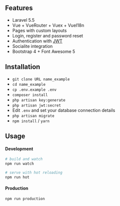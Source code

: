 ## Features

- Laravel 5.5 
- Vue + VueRouter + Vuex + VueI18n
- Pages with custom layouts 
- Login, register and password reset
- Authentication with [JWT](https://github.com/tymondesigns/jwt-auth)
- Socialite integration
- Bootstrap 4 + Font Awesome 5

## Installation

- `git clone URL name_example`
- `cd name_example`
- `cp .env.example .env`
- `composer install`
- `php artisan key:generate`
- `php artisan jwt:secret`
- Edit `.env` and set your database connection details
- `php artisan migrate`
- `npm install` / `yarn`

## Usage

#### Development

```bash
# build and watch
npm run watch

# serve with hot reloading
npm run hot
```

#### Production

```bash
npm run production
```

